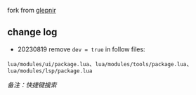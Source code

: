 fork from [glepnir](https://github.com/glepnir/nvim)

## change log

- 20230819  remove `dev = true` in follow files:

`lua/modules/ui/package.lua`、`lua/modules/tools/package.lua`、`lua/modules/lsp/package.lua`

*备注：快捷键<S-fa>搜索*
